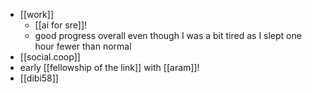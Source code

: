 - [[work]]
  - [[ai for sre]]!
  - good progress overall even though I was a bit tired as I slept one hour fewer than normal
- [[social.coop]]
- early [[fellowship of the link]] with [[aram]]!
- [[dibi58]]
